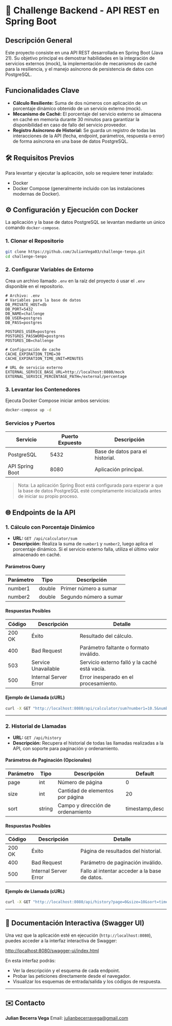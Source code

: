 # 🚀 Challenge Backend - API REST en Spring Boot

## Descripción General
Este proyecto consiste en una API REST desarrollada en Spring Boot (Java 21). Su objetivo principal es demostrar habilidades en la integración de servicios externos (mock), la implementación de mecanismos de caché para la resiliencia, y el manejo asíncrono de persistencia de datos con PostgreSQL.

## Funcionalidades Clave
- **Cálculo Resiliente:** Suma de dos números con aplicación de un porcentaje dinámico obtenido de un servicio externo (mock).  
- **Mecanismo de Caché:** El porcentaje del servicio externo se almacena en caché en memoria durante 30 minutos para garantizar la disponibilidad en caso de fallo del servicio proveedor.  
- **Registro Asíncrono de Historial:** Se guarda un registro de todas las interacciones de la API (fecha, endpoint, parámetros, respuesta o error) de forma asíncrona en una base de datos PostgreSQL.  

## 🛠️ Requisitos Previos
Para levantar y ejecutar la aplicación, solo se requiere tener instalado:
- Docker  
- Docker Compose (generalmente incluido con las instalaciones modernas de Docker).  

## ⚙️ Configuración y Ejecución con Docker
La aplicación y la base de datos PostgreSQL se levantan mediante un único comando `docker-compose`.

### 1. Clonar el Repositorio
```bash
git clone https://github.com/JulianVega03/challenge-tenpo.git
cd challenge-tenpo
````

### 2. Configurar Variables de Entorno

Crea un archivo llamado `.env` en la raíz del proyecto ó usar el `.env` disponible en el repositorio.
```env
# Archivo: .env
# Variables para la base de datos
DB_PRIVATE_HOST=db
DB_PORT=5432
DB_NAME=challenge
DB_USER=postgres
DB_PASS=postgres

POSTGRES_USER=postgres
POSTGRES_PASSWORD=postgres
POSTGRES_DB=challenge

# Configuración de cache
CACHE_EXPIRATION_TIME=30
CACHE_EXPIRATION_TIME_UNIT=MINUTES

# URL de servicio externo
EXTERNAL_SERVICE_BASE_URL=http://localhost:8080/mock
EXTERNAL_SERVICE_PERCENTAGE_PATH=/external/percentage

```

### 3. Levantar los Contenedores

Ejecuta Docker Compose iniciar ambos servicios:

```bash
docker-compose up -d
```

### Servicios y Puertos

| Servicio        | Puerto Expuesto | Descripción                      |
| --------------- | --------------- | -------------------------------- |
| PostgreSQL      | 5432            | Base de datos para el historial. |
| API Spring Boot | 8080            | Aplicación principal.            |

> Nota: La aplicación Spring Boot está configurada para esperar a que la base de datos PostgreSQL esté completamente inicializada antes de iniciar su propio proceso.

## 🌐 Endpoints de la API

### 1. Cálculo con Porcentaje Dinámico

* **URL:** `GET /api/calculator/sum`
* **Descripción:** Realiza la suma de `number1` y `number2`, luego aplica el porcentaje dinámico. Si el servicio externo falla, utiliza el último valor almacenado en caché.

#### Parámetros Query

| Parámetro | Tipo   | Descripción            |
| --------- | ------ | ---------------------- |
| number1   | double | Primer número a sumar  |
| number2   | double | Segundo número a sumar |

#### Respuestas Posibles

| Código | Descripción           | Detalle                                       |
| ------ | --------------------- | --------------------------------------------- |
| 200 OK | Éxito                 | Resultado del cálculo.                        |
| 400    | Bad Request           | Parámetro faltante o formato inválido.        |
| 503    | Service Unavailable   | Servicio externo falló y la caché está vacía. |
| 500    | Internal Server Error | Error inesperado en el procesamiento.         |

#### Ejemplo de Llamada (cURL)

```bash
curl -X GET "http://localhost:8080/api/calculator/sum?number1=10.5&number2=20.0"
```

---

### 2. Historial de Llamadas

* **URL:** `GET /api/history`
* **Descripción:** Recupera el historial de todas las llamadas realizadas a la API, con soporte para paginación y ordenamiento.

#### Parámetros de Paginación (Opcionales)

| Parámetro | Tipo   | Descripción                       | Default        |
| --------- | ------ | --------------------------------- | -------------- |
| page      | int    | Número de página                  | 0              |
| size      | int    | Cantidad de elementos por página  | 20             |
| sort      | string | Campo y dirección de ordenamiento | timestamp,desc |

#### Respuestas Posibles

| Código | Descripción           | Detalle                                       |
| ------ | --------------------- | --------------------------------------------- |
| 200 OK | Éxito                 | Página de resultados del historial.           |
| 400    | Bad Request           | Parámetro de paginación inválido.             |
| 500    | Internal Server Error | Fallo al intentar acceder a la base de datos. |

#### Ejemplo de Llamada (cURL)

```bash
curl -X GET "http://localhost:8080/api/history?page=0&size=10&sort=timestamp,asc"
```

---

## 📄 Documentación Interactiva (Swagger UI)

Una vez que la aplicación esté en ejecución (`http://localhost:8080`), puedes acceder a la interfaz interactiva de Swagger:

[http://localhost:8080/swagger-ui/index.html](http://localhost:8080/swagger-ui/index.html)

En esta interfaz podrás:

* Ver la descripción y el esquema de cada endpoint.
* Probar las peticiones directamente desde el navegador.
* Visualizar los esquemas de entrada/salida y los códigos de respuesta.

---

## ✉️ Contacto

**Julian Becerra Vega**
Email: [julianbecerravega@gmail.com](mailto:julianbecerravega@gmail.com)

